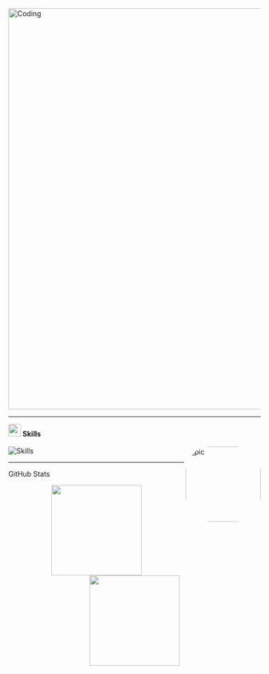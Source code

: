 <img align="center" alt="Coding" width="800" src="https://camo.githubusercontent.com/65aab14f7e058fa3579cf7a151d18cb6c8fe7ad2101263a17f8474361867cd9d/68747470733a2f2f7777772e6c616d626461746573742e636f6d2f7265736f75726365732f696d616765732f6e65777332342e6769662f">

<hr/>
<img src="https://media2.giphy.com/media/QssGEmpkyEOhBCb7e1/giphy.gif?cid=ecf05e47a0n3gi1bfqntqmob8g9aid1oyj2wr3ds3mg700bl&rid=giphy.gif" width ="25"><b> Skills</b>

<div style="display: inline_block"><br>
  <img align="center" alt="Skills" src="https://skillicons.dev/icons?i=js,ts,python,java,php,react,flutter,laravel,nodejs,flask,git,github,vscode,postman,mysql,firebase,vercel,docker,ubuntu&perline=13">
  <img align="right" alt="pic" height="150" style="border-radius:50px;"  src="https://i.ibb.co/g71crS1/niko-oneshot.gif">
</div>


<hr/>

GitHub Stats



<div align="center" style="flex: 1;  flex-direction: column; width: 100%">
  <div style="flex: 1; flex-direction: row; width: 100%">
    <img height="180em" src="https://streak-stats.demolab.com/?user=motari054&count_private=false&theme=react"/>
    <img height="180em" src="https://github-readme-stats.vercel.app/api/top-langs/?username=motari054&layout=compact&langs_count=7&theme=react"/>
</div>
